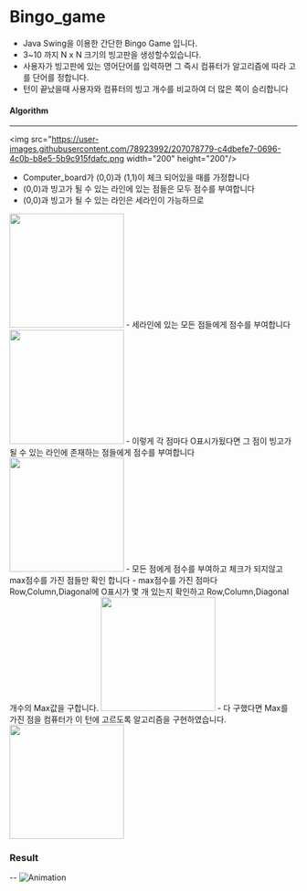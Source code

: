 # Bingo_game


- Java Swing을 이용한 간단한 Bingo Game 입니다.
- 3~10 까지 N x N 크기의 빙고판을 생성할수있습니다.
- 사용자가 빙고판에 있는 영어단어를 입력하면 그 즉시 컴퓨터가 알고리즘에 따라 고를 단어를 정합니다.
- 턴이 끝났을때 사용자와 컴퓨터의 빙고 개수를 비교하여 더 많은 쪽이 승리합니다


<h4>Algorithm</h4>



---



<img src="https://user-images.githubusercontent.com/78923992/207078779-c4dbefe7-0696-4c0b-b8e5-5b9c915fdafc.png  width="200" height="200"/>
- Computer_board가 (0,0)과 (1,1)이 체크 되어있을 때를 가정합니다
- (0,0)과 빙고가 될 수 있는 라인에 있는 점들은 모두 점수를 부여합니다
- (0,0)과 빙고가 될 수 있는 라인은 세라인이 가능하므로




<img src="https://user-images.githubusercontent.com/78923992/207078843-5fd6da05-f122-4ab2-b77e-3442f3ac50e4.png"  width="200" height="200">
- 세라인에 있는 모든 점들에게 점수를 부여합니다




<img src="https://user-images.githubusercontent.com/78923992/207078873-a3db354a-7ebd-4cd5-bb7d-df7792588643.png"  width="200" height="200"/>
- 이렇게 각 점마다 O표시가됬다면 그 점이 빙고가 될 수 있는 라인에 존재하는 점들에게 점수를 부여합니다




<img src="https://user-images.githubusercontent.com/78923992/207078900-267c94af-d557-4ab6-a1b2-c9477228a4c0.png"  width="200" height="200"/>
- 모든 점에게 점수를 부여하고 체크가 되지않고 max점수를 가진 점들만 확인 합니다
- max점수를 가진 점마다 Row,Column,Diagonal에 O표시가 몇 개 있는지 확인하고 Row,Column,Diagonal 개수의 Max값을 구합니다.



<img src="https://user-images.githubusercontent.com/78923992/207078929-8199db8b-e850-41ee-86bd-1af250fe9cfa.png"  width="200" height="200"/>
- 다 구했다면 Max를 가진 점을 컴퓨터가 이 턴에 고르도록 알고리즘을 구현하였습니다.




<img src="https://user-images.githubusercontent.com/78923992/207078958-9dcae318-4040-4bda-ae42-2c3ddc43ce3f.png"  width="200" height="200"/>










<h3>Result</h3>


--
![Animation](https://user-images.githubusercontent.com/78923992/207081789-16ca7bf7-fd45-4f86-9d66-8e0d8293cb51.gif)






